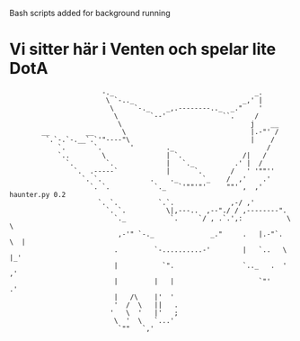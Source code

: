 Bash scripts added for background running

# Vi sitter här i Venten och spelar lite DotA




                           -._                                   _.
                            \ `-.._                           _,' |
                             \     `-._    _,.--------.._  _."    '
                              \        `--'              ``.     /
                               \                                j    __
            __         __       \                               |.-"' /
             `.`-.`-.__`.`'"----"\                              |    /
                `.       `.       '        ._                       /
                `..        \               | `.               /|   /
                  `.        `.             |   `._          .' |  /
                    `.  .-----`            |      `.       /   ' '""''
                      `. `.            .    ._      `_    /  ,'    .'
                        `. `.           `._   `'""'"'     ""' ,  ,'   haunter.py 0.2
                          `. `.          `.`.              ,-/ ,'
                            `. `.          \|,---..  ,--"./ / ,--------".
                              `._           `.     `/ , .`.',:           \  \
                               ,-'" `-._              _."     .   |.-"`.   \  |
                              .         `-..........-'        |   `..   \   |_'
                              |           `".                 `.._   .  '  ,'
                              |         |   |                     `"'    .'
                              |   /\    |'  '
                              '  /  \   ||   .
                             '   \  '   |'   ;
                              \  '  \   `...'
                               `""   `,'
            
